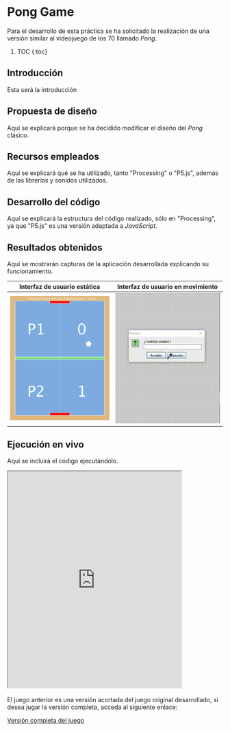 # Pong Game

Para el desarrollo de esta práctica se ha solicitado la realización de una versión similar al videojuego de los 70 llamado *Pong*.

1. TOC
{:toc}

## Introducción

Esta será la introducción

## Propuesta de diseño

Aquí se explicará porque se ha decidido modificar el diseño del *Pong* clásico.

## Recursos empleados

Aquí se explicará qué se ha utilizado, tanto "Processing" o "P5.js", además de las librerías y sonidos utilizados.

## Desarrollo del código 

Aquí se explicará la estructura del código realizado, sólo en "Processing", ya que "P5.js" es una versión adaptada a *JavaScript*.

## Resultados obtenidos

Aquí se mostrarán capturas de la aplicación desarrollada explicando su funcionamiento.

| Interfaz de usuario estática | Interfaz de usuario en movimiento | 
| - | - |
| ![](/images/ping_pong/ping_pong.PNG "Interfaz de usuario estática") | ![](/images/ping_pong/ping_pong.gif "Interfaz de usuario en movimiento") |

## Ejecución en vivo

Aquí se incluirá el código ejecutándolo.

<iframe width="405" height="505" src="https://editor.p5js.org/JoseMAP-99/embed/DOoIYbaU1"></iframe>

El juego anterior es una versión acortada del juego original desarrollado, si desea jugar la versión completa, acceda al siguiente enlace:

[Versión completa del juego](https://editor.p5js.org/JoseMAP-99/present/yk1-VJP5t)
